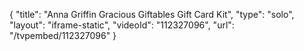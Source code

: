 {
    "title": "Anna Griffin Gracious Giftables Gift Card Kit",
    "type": "solo",
    "layout": "iframe-static",
    "videoId": "112327096",
    "url": "\/tvpembed\/112327096"
}